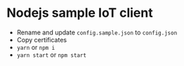 # Nodejs sample IoT client

- Rename and update `config.sample.json` to `config.json`
- Copy certificates
- `yarn` or `npm i`
- `yarn start` or `npm start`
